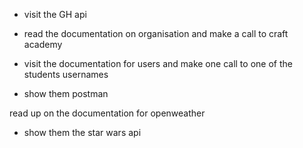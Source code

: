 - visit the GH api
- read the documentation on organisation and make a call to craft academy 

- visit the documentation for users and make one call to one of the students usernames

- show them postman

read up on the documentation for openweather 

- show them the star wars api 
